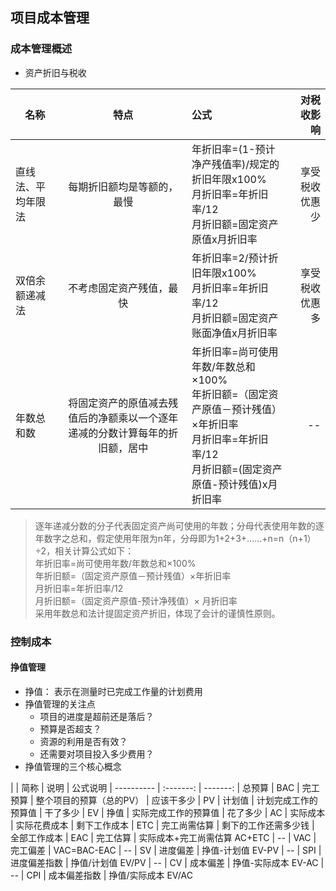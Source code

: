 ## 项目成本管理
### 成本管理概述

* 资产折旧与税收

| 名称 | 特点 | 公式 | 对税收影响
| ---------- | :-------: | :------- | -------:
| 直线法、平均年限法 | 每期折旧额均是等额的，最慢 | 年折旧率=(1-预计净产残值率)/规定的折旧年限x100% <br> 月折旧率=年折旧率/12 <br> 月折旧额=固定资产原值x月折旧率| 享受税收优惠少
| 双倍余额递减法 | 不考虑固定资产残值，最快 |  年折旧率=2/预计折旧年限x100% <br> 月折旧率=年折旧率/12 <br> 月折旧额=固定资产账面净值x月折旧率 | 享受税收优惠多
| 年数总和数 | 将固定资产的原值减去残值后的净额乘以一个逐年递减的分数计算每年的折旧额，居中 | 年折旧率=尚可使用年数/年数总和×100% <br> 年折旧额=（固定资产原值－预计残值）×年折旧率 <br> 月折旧率=年折旧率/12 <br> 月折旧额=(固定资产原值-预计残值)x月折旧率 | --

>逐年递减分数的分子代表固定资产尚可使用的年数；分母代表使用年数的逐年数字之总和，假定使用年限为n年，分母即为1+2+3+……+n=n（n+1）÷2，相关计算公式如下：  
年折旧率=尚可使用年数/年数总和×100%  
年折旧额=（固定资产原值－预计残值）×年折旧率  
月折旧率=年折旧率/12  
月折旧额=（固定资产原值-预计净残值）× 月折旧率  
采用年数总和法计提固定资产折旧，体现了会计的谨慎性原则。  


### 控制成本
#### 挣值管理
* 挣值： 表示在测量时已完成工作量的计划费用  
* 挣值管理的关注点
  - 项目的进度是超前还是落后？
  - 预算是否超支？
  - 资源的利用是否有效？
  - 还需要对项目投入多少费用？
* 挣值管理的三个核心概念

|    | 简称 | 说明 | 公式说明
| ---------- | :-------: | -------:
| 总预算 | BAC | 完工预算 | 整个项目的预算（总的PV）
| 应该干多少 | PV | 计划值 | 计划完成工作的预算值
| 干了多少 | EV | 挣值 | 实际完成工作的预算值
| 花了多少 |  AC | 实际成本 | 实际花费成本
| 剩下工作成本 | ETC | 完工尚需估算 | 剩下的工作还需多少钱
| 全部工作成本 | EAC | 完工估算 | 实际成本+完工尚需估算 AC+ETC
| -- |  VAC | 完工偏差 | VAC=BAC-EAC
| -- |  SV | 进度偏差 | 挣值-计划值 EV-PV
| -- |  SPI | 进度偏差指数 | 挣值/计划值 EV/PV
| -- |  CV | 成本偏差 | 挣值-实际成本 EV-AC
| -- |  CPI | 成本偏差指数 | 挣值/实际成本 EV/AC
